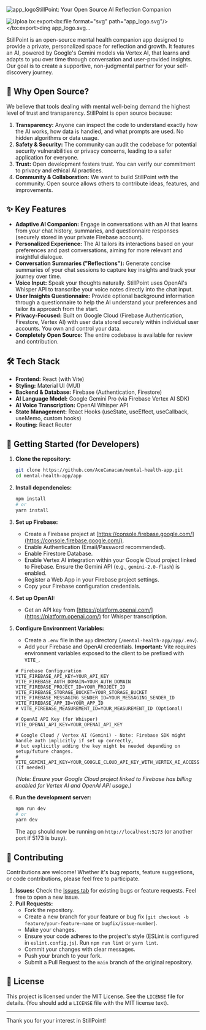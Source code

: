 ![app_logo](https://github.com/user-attachments/assets/d9dae5fa-7faf-4f7e-a446-ad1506e43fee)StillPoint: Your Open Source AI Reflection Companion


![Uploa<?xml version="1.0" encoding="utf-8"?>
<svg xmlns="http://www.w3.org/2000/svg" viewBox="0 0 500 500" xmlns:bx="https://boxy-svg.com" width="500px" height="500px"><defs><bx:export><bx:file format="svg" path="app_logo.svg"/></bx:export></defs><path d="M 331.283 25.468 C 327.261 25.862 323.6 27.057 318.383 29.692 C 312.773 32.521 307.929 35.855 302.217 40.813 C 292.528 49.217 283.109 63.379 276.699 79.173 C 275.979 80.965 275.246 82.767 275.066 83.195 C 273.713 86.53 270.03 97.74 268.554 103.046 C 267.89 105.446 266.763 110.042 266.21 112.645 C 265.974 113.715 265.636 115.293 265.444 116.148 C 265.241 117.095 265.05 118.041 264.859 118.999 C 264.723 119.709 264.441 121.117 264.239 122.108 C 263.856 123.967 262.842 129.837 262.369 132.879 C 261.952 135.582 261.423 139.729 261.005 143.649 C 260.791 145.643 260.51 148.031 260.386 148.966 C 260.251 149.89 260.081 151.557 259.992 152.684 C 259.766 155.41 259.339 157.112 258.831 157.214 C 258.223 157.337 257.423 155.445 255.192 148.55 C 252.545 140.404 250.426 134.512 248.68 130.479 C 248.253 129.488 247.835 128.485 247.441 127.471 C 246.19 124.339 241.166 113.265 239.702 110.414 C 238.687 108.465 233.72 99.644 232.987 98.506 C 232.616 97.931 232.086 96.996 231.804 96.433 C 231.533 95.859 230.261 93.752 228.987 91.757 C 220.966 79.162 212.641 69.383 204.123 62.556 C 191.347 52.304 181.85 48.563 168.512 48.563 C 158.439 48.563 152.817 50.389 145.878 55.887 C 139.479 60.956 135.389 67.682 133.451 76.323 C 132.144 82.125 131.987 83.894 132.122 91.082 C 132.246 97.74 132.347 98.776 133.519 104.86 C 135.119 113.095 137.868 121.128 141.878 129.24 C 142.903 131.313 144.661 134.951 145.776 137.34 C 148.187 142.455 151.195 148.031 153.595 151.816 C 155.364 154.6 162.213 164.66 163.937 166.993 C 164.467 167.702 165.965 169.742 167.283 171.532 C 171.463 177.211 179.541 187.158 180.499 187.801 C 180.656 187.913 181.423 188.815 182.188 189.818 C 182.954 190.82 184.611 192.803 185.861 194.234 C 189.253 198.109 189.827 199.303 188.261 199.281 C 187.37 199.258 186.751 199.033 183.631 197.602 C 180.116 195.991 175.89 194.425 167.34 191.564 C 161.527 189.626 153.076 187.271 147.106 185.919 C 146.081 185.694 144.807 185.401 144.266 185.277 C 142.002 184.747 136.471 183.857 132.291 183.351 C 120.631 181.942 117.724 181.773 103.788 181.773 C 88.106 181.773 85.446 182.009 73.437 184.41 C 68.942 185.3 67.432 185.727 61.833 187.666 C 53.35 190.606 46.038 194.707 40.563 199.585 C 30.525 208.552 25.41 219.12 25.421 230.905 C 25.421 238.351 27.111 244.547 30.626 250.023 C 34.344 255.814 43.593 263.599 50.939 267.113 C 51.964 267.61 53.271 268.252 53.857 268.556 C 56.695 270.009 63.692 272.612 67.759 273.727 C 69.888 274.301 77.098 275.823 81.21 276.555 C 87.891 277.749 91.035 278.155 100.216 278.988 C 104.824 279.417 120.631 279.405 127.604 278.977 C 130.77 278.785 133.936 278.582 137.113 278.391 C 142.104 278.098 154.316 277.006 158.822 276.465 C 163.735 275.867 165.098 275.991 164.489 277.016 C 164.129 277.625 162.72 278.391 156.107 281.523 C 150.147 284.362 142.509 288.328 140.492 289.646 C 139.986 289.984 138.386 290.907 136.933 291.719 C 132.2 294.366 129.294 296.158 123.909 299.785 C 120.687 301.948 117.093 304.675 106.593 312.922 C 93.198 323.444 85.21 332.232 78.078 344.298 C 72.795 353.242 70.7 358.932 68.942 369.184 C 68.378 372.531 68.378 379.684 68.953 382.433 C 69.764 386.308 70.339 388.123 71.634 390.894 C 75.139 398.341 80.883 403.208 88.365 405.1 C 93.198 406.317 94.065 406.407 99.969 406.419 C 106.819 406.442 107.911 406.283 118.726 403.805 C 123.987 402.588 136.256 397.203 142.532 393.339 C 142.949 393.08 144.222 392.359 145.371 391.727 C 151.77 388.224 161.03 381.746 167.948 375.966 C 169.942 374.299 169.739 374.468 173.761 370.975 C 175.688 369.308 177.614 367.641 179.552 365.973 C 181.05 364.712 183.855 362.143 185.794 360.273 C 190.649 355.62 191.776 354.808 192.08 355.778 C 192.238 356.262 191.697 358.222 190.942 359.957 C 188.52 365.5 183.799 379.785 181.614 388.145 L 180.025 394.24 C 179.687 395.524 179.236 397.394 179.034 398.397 C 178.82 399.389 178.493 400.966 178.291 401.889 C 176.578 409.922 175.237 422.394 175.237 430.257 C 175.237 437.727 176.679 447.754 178.583 453.522 C 179.428 456.102 181.512 460.958 182.808 463.379 C 184.746 467.008 189.06 472.156 191.776 474.08 C 192.114 474.318 192.88 474.882 193.489 475.333 C 194.593 476.151 197.668 477.829 199.053 478.373 C 204.732 480.591 211.773 479.889 217.834 476.497 C 226.497 471.65 232.964 464.856 239.476 453.725 C 243.048 447.641 244.603 444.464 246.911 438.605 C 247.7 436.6 248.816 433.806 249.401 432.376 C 254.043 421.008 256.769 412.187 259.158 400.853 C 259.563 398.927 259.992 396.944 260.116 396.448 C 260.296 395.682 260.893 392.426 262.144 385.295 C 262.279 384.506 262.504 383.346 262.639 382.704 C 262.774 382.072 262.977 380.664 263.101 379.594 C 263.642 374.795 263.845 373.578 264.228 372.97 C 264.555 372.452 264.712 372.384 265.095 372.598 C 265.805 372.993 266.109 373.826 267.776 379.842 C 269.5 386.072 271.291 391.897 272.452 395.018 C 272.88 396.155 273.454 397.732 273.736 398.521 C 274.018 399.31 274.334 400.178 274.446 400.47 L 275.19 402.419 C 275.494 403.196 276.113 404.695 276.575 405.742 C 277.037 406.779 277.409 407.748 277.409 407.883 C 277.409 408.018 277.51 408.334 277.646 408.582 C 277.769 408.83 278.738 410.835 279.775 413.043 C 280.822 415.262 282.197 418.056 282.828 419.273 C 283.471 420.49 284.473 422.417 285.058 423.554 C 286.895 427.125 291.638 434.268 293.948 436.916 C 294.151 437.153 294.928 438.099 295.672 439.011 C 297.192 440.881 303.287 446.988 305.18 448.542 C 307.017 450.064 312.052 453.285 314.429 454.48 C 321.268 457.904 325.74 458.907 332.939 458.625 C 336.916 458.48 339.169 458.074 342.313 456.981 C 351.484 453.77 358.817 445.906 362.626 435.226 C 364.484 430.01 365.758 422.202 365.758 416.107 C 365.758 411.15 364.789 402.284 363.639 396.831 C 362.456 391.221 361.961 389.351 360.169 383.864 C 359.561 382.005 358.773 379.56 358.435 378.411 C 357.68 375.944 354.491 367.123 353.557 364.925 C 353.195 364.069 352.813 363.135 352.689 362.853 C 351.529 359.98 343.958 344.354 341.817 340.411 C 340.296 337.628 338.956 335.115 338.832 334.834 C 338.708 334.552 338.279 333.786 337.897 333.144 C 337.502 332.502 336.657 331.049 336.015 329.899 C 335.373 328.762 334.303 326.981 333.649 325.945 C 332.984 324.909 332.444 323.996 332.444 323.917 C 332.444 323.838 332.162 323.387 331.824 322.925 C 331.486 322.453 331.215 321.98 331.215 321.856 C 331.215 321.743 331.047 321.45 330.832 321.214 C 330.629 320.977 329.763 319.557 328.906 318.07 C 328.084 316.661 327.261 315.254 326.451 313.846 C 325.954 313.011 325.605 312.223 325.684 312.099 C 325.898 311.727 327.228 311.84 328.073 312.302 C 328.512 312.539 329.807 313.395 330.968 314.217 C 332.117 315.028 333.728 316.065 334.55 316.516 C 335.362 316.966 336.578 317.676 337.255 318.104 C 337.93 318.521 338.933 319.118 339.474 319.422 C 340.025 319.726 340.634 320.132 340.837 320.301 C 342.234 321.54 361.611 331.578 365.385 333.021 C 366.073 333.28 366.738 333.584 366.884 333.696 C 367.188 333.933 376.967 337.899 380.448 339.183 C 383.017 340.14 389.743 342.382 392.292 343.137 C 393.107 343.385 394.051 343.689 394.39 343.813 C 394.729 343.937 396.062 344.343 397.352 344.703 C 398.641 345.064 400.252 345.526 400.93 345.717 C 404.413 346.709 410.226 347.767 416.848 348.612 C 420.726 349.108 427.853 348.984 432.149 348.342 C 434.897 347.937 438.982 346.9 440.495 346.224 C 440.995 345.999 441.905 345.638 442.514 345.424 C 444.93 344.579 449.915 341.493 453.374 338.721 C 458.501 334.597 462.267 328.097 463.895 320.571 C 464.518 317.687 464.512 310.838 463.885 307.727 C 461.928 298.05 457.482 290.265 447.967 279.878 C 444.513 276.104 438.871 271.44 433.063 267.564 C 425.127 262.258 414.827 257.075 406.359 254.146 C 405.409 253.82 403.522 253.144 402.164 252.637 C 400.806 252.141 398.807 251.488 397.721 251.184 C 396.635 250.879 395.193 250.473 394.513 250.271 C 391.534 249.404 379.514 246.79 372.923 245.595 C 371.514 245.336 370.118 245.077 368.72 244.818 C 367.707 244.627 366.388 244.39 365.803 244.311 C 365.205 244.221 364.383 243.962 363.955 243.737 L 363.189 243.32 L 363.921 242.701 C 364.327 242.362 365.983 241.551 367.616 240.886 C 369.238 240.222 372.022 239.072 373.779 238.318 C 375.548 237.562 378.331 236.414 379.976 235.772 C 385.316 233.676 396.128 228.404 399.433 226.297 C 400.351 225.711 401.16 225.227 401.23 225.227 C 401.299 225.227 402.371 224.63 403.611 223.886 C 404.851 223.153 406.476 222.196 407.223 221.779 C 411.456 219.402 417.271 215.876 419.07 214.592 C 419.409 214.344 421.908 212.597 424.623 210.693 C 435.368 203.179 442.376 197.062 449.804 188.724 C 456.665 181.019 460.78 174.935 464.696 166.677 C 467.083 161.653 468.152 158.633 469.32 153.631 C 469.968 150.848 470.016 150.285 470.008 145.463 C 470 140.889 469.933 140.021 469.446 138.196 C 467.128 129.51 462.88 124.012 455.417 120.069 C 450.814 117.636 446.626 116.498 440.047 115.889 C 436.511 115.562 435.421 115.552 431.779 115.867 C 425.336 116.43 422.65 117.016 412.036 120.159 C 403.375 122.717 396.018 125.849 385.259 131.538 C 375.761 136.562 375.616 136.641 369.915 140.382 C 366.298 142.759 356.812 149.451 352.07 152.978 C 346.053 157.461 344.048 158.993 343.293 159.703 C 342.301 160.649 340.149 161.821 339.902 161.562 C 339.631 161.269 340.814 158.148 342.099 155.816 C 342.763 154.6 343.304 153.552 343.304 153.473 C 343.304 153.394 343.958 152.087 344.758 150.567 C 348.633 143.176 354.931 128.778 357.364 121.725 C 360.823 111.721 363.504 101.424 364.755 93.313 C 364.879 92.456 365.205 90.417 365.476 88.772 C 366.445 82.767 366.625 80.244 366.603 72.695 C 366.58 64.167 366.163 60.427 364.428 53.498 C 363.166 48.417 361.6 44.44 359.392 40.654 C 357.511 37.433 357.049 36.813 354.784 34.334 C 352.182 31.496 349.151 29.366 345.028 27.473 C 341.4 25.817 335.936 25.017 331.283 25.468 M 331.215 41.466 C 328.794 42.018 326.979 42.761 323.284 44.676 C 316.423 48.27 314.068 50.129 308.075 56.72 C 302.284 63.085 299.322 67.141 296.347 72.707 C 293.035 78.948 289.813 86.395 286.613 95.261 C 285.115 99.385 280.71 114.74 279.91 118.605 C 277.567 129.938 275.302 143.773 274.469 151.941 C 273.319 163.151 272.936 171.544 272.959 184.861 C 272.982 197.467 273.263 203.945 273.815 204.373 C 274.052 204.542 275.223 204.88 276.429 205.117 C 279.415 205.691 281.183 206.323 284.822 208.125 C 286.523 208.97 288.112 209.668 288.337 209.668 C 288.573 209.668 289.238 209.014 289.813 208.215 C 293.981 202.447 296.302 199.326 298.127 197.05 C 300.944 193.557 304.301 189.051 305.192 187.609 C 305.586 186.978 306.622 185.401 307.501 184.117 C 309.461 181.232 317.144 169.369 320.851 163.478 C 322.439 160.953 329.053 149.552 330.089 147.536 C 335.497 137.08 341.953 121.275 345.49 109.783 C 346.391 106.854 349.005 96.917 349.545 94.349 C 351.033 87.285 351.799 79.894 351.776 72.695 C 351.731 58.759 348.915 49.566 343.157 44.631 C 339.406 41.41 335.711 40.43 331.215 41.466 M 164.5 64.504 C 158.777 65.339 155.24 67.107 152.086 70.747 C 149.99 73.157 148.03 77.866 147.173 82.553 C 146.677 85.257 146.621 93.775 147.083 97.075 C 148.165 104.871 149.799 111.214 151.837 115.552 C 152.22 116.362 152.536 117.095 152.536 117.196 C 152.536 117.399 157.977 128.834 158.958 130.671 C 159.329 131.38 160.04 132.709 160.535 133.611 C 161.019 134.524 161.413 135.301 161.413 135.357 C 161.413 135.549 165.03 141.7 166.596 144.167 L 169.21 148.28 C 169.739 149.113 170.291 149.991 170.426 150.24 C 170.753 150.826 174.167 155.749 175.113 156.999 C 175.519 157.529 177.073 159.646 178.572 161.697 C 180.059 163.737 181.783 166.012 182.391 166.755 C 183.01 167.488 184.284 169.054 185.23 170.237 C 189.928 176.107 197.679 185.277 200.654 188.499 C 207.39 195.788 216.02 204.757 221.405 210.051 C 222.566 211.201 224.999 213.589 226.813 215.369 C 230.329 218.839 231.195 219.526 232.075 219.526 C 232.435 219.526 233.302 218.839 234.497 217.645 C 239.014 213.082 245.346 209.476 251.79 207.798 C 254.066 207.201 255.057 206.829 255.226 206.503 C 255.451 206.052 255.327 205.173 254.438 200.847 C 254.279 200.069 254.122 199.292 253.964 198.514 C 253.558 196.442 251.249 186.1 250.776 184.24 C 250.641 183.745 250.19 181.874 249.773 180.095 C 248.072 172.94 244.703 162.181 240.964 151.941 C 240.761 151.377 240.49 150.702 240.367 150.453 C 240.243 150.206 240.141 149.879 240.141 149.732 C 240.141 149.406 236.693 140.202 235.769 138.061 C 235.431 137.283 235.048 136.349 234.913 135.988 C 233.933 133.295 225.946 116.351 223.974 112.768 C 223.185 111.349 222.419 109.941 222.261 109.659 C 222.116 109.377 221.327 108.093 220.515 106.809 C 219.705 105.524 218.994 104.353 218.938 104.207 C 218.792 103.823 215.152 98.111 213.159 95.138 C 207.334 86.428 196.012 74.712 189.297 70.442 C 181.242 65.327 172.804 63.299 164.5 64.504 M 432.643 131.56 C 428.86 131.887 422.054 133.205 418.329 134.332 C 401.956 139.311 380.956 150.442 364.281 163.004 C 362.851 164.074 360.08 166.125 358.108 167.567 C 356.147 169.009 353.68 170.867 352.633 171.701 C 351.585 172.535 350.199 173.628 349.545 174.123 C 345.524 177.222 337.367 184.387 331.959 189.559 C 331.07 190.414 329.345 192.048 328.14 193.186 C 325.189 195.968 325.436 195.732 322.789 198.379 C 320.918 200.239 319.048 202.108 317.179 203.956 C 315.365 205.737 312.435 208.947 310.644 211.077 C 308.672 213.409 306.7 215.752 304.718 218.072 C 302.002 221.26 301.068 222.714 301.304 223.412 C 301.372 223.627 302.116 224.911 302.972 226.263 C 305.337 230.071 305.991 231.592 307.286 236.29 C 308.109 239.253 307.523 239.107 315.961 238.61 C 319.938 238.385 323.69 238.092 324.299 237.968 C 324.907 237.844 326.191 237.597 327.137 237.417 C 328.084 237.247 329.751 236.864 330.844 236.583 C 331.926 236.301 333.424 235.918 334.167 235.727 C 334.923 235.535 336.195 235.186 337.007 234.96 C 337.829 234.724 338.764 234.476 339.113 234.397 C 341.603 233.811 352.283 230.273 357.375 228.336 C 358.93 227.739 360.654 227.108 361.206 226.917 C 361.758 226.736 363.2 226.15 364.417 225.621 C 365.634 225.092 368.405 223.897 370.58 222.985 C 372.743 222.061 374.86 221.159 375.266 220.957 C 375.672 220.765 377.057 220.123 378.353 219.526 C 379.637 218.929 381.418 218.084 382.296 217.656 C 383.175 217.239 384.572 216.574 385.383 216.202 C 386.938 215.493 396.265 210.547 397.969 209.533 C 398.511 209.206 400.677 207.922 402.782 206.671 C 417.073 198.176 433.096 185.344 439.844 176.974 L 441.756 174.608 C 442.677 173.47 448.751 164.514 449.832 162.711 C 452.3 158.577 454.287 153.382 454.97 149.282 C 455.68 145.012 455.377 142.252 453.855 139.097 C 452.225 135.729 448.614 133.273 443.54 132.079 C 441.066 131.504 436.09 131.268 432.643 131.56 M 93.919 197.219 C 92.826 197.343 90.279 197.625 88.241 197.861 C 82.517 198.493 77.898 199.27 75.037 200.069 C 74.563 200.204 72.795 200.666 71.094 201.106 C 60.391 203.889 53.271 207.618 48.246 213.082 C 46.477 214.997 43.942 218.399 43.942 218.849 C 43.942 218.94 43.683 219.447 43.357 219.988 C 42.433 221.531 40.923 225.722 40.585 227.694 C 38.918 237.303 43.266 245.055 53.812 251.285 C 60.954 255.498 68.052 258.259 76.276 260.027 C 84.129 261.717 93.367 262.856 104.284 263.498 C 114.254 264.083 125.723 263.925 135.997 263.08 C 137.834 262.923 140.718 262.697 142.408 262.585 C 145.225 262.382 150.441 261.92 157.223 261.29 C 158.642 261.154 161.368 260.861 163.273 260.636 C 165.165 260.41 167.667 260.118 168.815 259.983 C 169.976 259.847 172.195 259.565 173.761 259.34 C 175.316 259.115 177.423 258.833 178.448 258.709 C 180.307 258.473 182.707 258.09 184.982 257.65 C 185.669 257.526 187.269 257.234 188.565 257.019 C 189.849 256.805 193.634 256.163 196.958 255.6 C 206.794 253.922 214.004 252.772 215.716 252.603 C 216.595 252.513 217.575 252.389 217.879 252.321 C 218.645 252.153 219.231 250.643 219.772 247.409 C 220.155 245.156 220.572 243.32 221.687 238.915 C 221.89 238.138 221.857 237.822 221.552 237.315 C 221.214 236.775 218.499 234.442 216.865 233.282 C 216.573 233.079 215.491 232.245 214.477 231.445 C 211.761 229.305 207.278 226.263 204.732 224.844 C 203.504 224.156 201.116 222.816 199.426 221.858 C 188.137 215.493 174.494 209.6 164.5 206.773 C 163.959 206.626 163.07 206.344 162.529 206.164 C 157.144 204.339 153.099 203.145 150.305 202.547 C 149.291 202.334 147.41 201.917 146.114 201.613 C 137.8 199.709 130.184 198.526 119.211 197.433 C 115.674 197.084 96.589 196.927 93.919 197.219 M 265.073 220.033 C 264.599 220.146 263.372 220.641 262.357 221.137 C 259.89 222.343 260.014 222.308 256.195 223.052 C 249.672 224.314 247.475 225.621 243.318 230.679 C 238.744 236.245 236.017 241.63 234.632 247.849 C 233.19 254.27 233.258 260.478 234.812 266.212 C 235.421 268.477 237.91 273.344 239.555 275.518 C 244.895 282.537 254.933 286.075 265.084 284.498 C 272.644 283.326 280.36 279.597 285.149 274.797 C 287.785 272.15 289.193 270.212 290.827 266.978 C 293.463 261.773 294.692 256.602 294.692 250.676 C 294.692 248.085 294.556 247.139 293.666 243.207 C 290.782 230.454 283.189 222.308 272.474 220.45 C 269.793 219.988 266.177 219.785 265.073 220.033 M 310.07 256.996 C 309.202 257.391 309.111 257.617 308.875 259.859 C 308.504 263.43 307.264 267.519 305.383 271.395 C 303.974 274.268 303.85 274.864 304.436 275.732 C 304.842 276.352 314.024 284.171 317.19 286.604 C 318.868 287.889 324.783 292.046 328.985 294.884 C 330.855 296.158 339.316 301.486 340.713 302.275 C 341.524 302.737 343.022 303.616 344.048 304.213 C 345.062 304.821 347.112 305.993 348.611 306.826 C 350.109 307.649 352.215 308.843 353.297 309.474 C 356.407 311.265 366.365 316.392 370.332 318.227 C 375.21 320.493 376.674 321.135 378.105 321.653 C 378.713 321.867 379.547 322.194 379.953 322.385 C 380.358 322.565 381.53 323.027 382.544 323.41 C 383.693 323.838 384.854 324.278 386.002 324.717 C 392.793 327.342 401.854 329.967 409.7 331.589 C 417.441 333.178 425.876 333.539 431.41 332.502 C 434.615 331.894 437.993 330.857 439.949 329.889 C 443.055 328.333 446.723 323.929 448.342 319.783 C 449.016 318.07 449.055 317.766 449.05 314.206 C 449.047 310.759 448.988 310.274 448.35 308.37 C 446.275 302.174 442.683 296.034 438.57 291.628 C 435.599 288.463 430.771 284.599 424.59 280.464 C 422.492 279.067 414.34 274.583 411.542 273.298 C 410.863 272.983 408.753 272.014 406.853 271.136 C 401.925 268.86 391.996 265.39 387.355 264.32 C 383.58 263.452 383.108 263.351 381.677 263.137 C 380.111 262.889 376.539 262.156 372.675 261.278 C 371.379 260.996 369.329 260.59 368.101 260.399 C 366.884 260.196 364.225 259.745 362.186 259.385 C 358.649 258.754 351.438 257.999 343.428 257.402 C 332.838 256.613 311.477 256.354 310.07 256.996 M 216.944 273.772 C 215.39 274.358 211.502 275.788 208.303 276.96 C 203.065 278.876 200.901 279.63 191.9 282.672 C 187.923 284.001 184.093 285.466 182.267 286.323 C 181.862 286.514 179.586 287.506 177.208 288.519 C 174.832 289.533 172.669 290.48 172.398 290.603 C 172.128 290.727 170.685 291.381 169.187 292.046 C 165.289 293.792 153.685 299.706 150.981 301.329 C 150.406 301.678 147.771 303.154 145.134 304.618 C 138.16 308.46 131.705 312.572 125.993 316.786 C 124.371 317.991 121.926 319.793 120.574 320.797 C 117.938 322.745 113.499 326.519 110.086 329.719 C 106.875 332.739 98.809 341.301 96.735 343.914 C 94.144 347.171 91.023 351.519 90.201 353.029 C 89.829 353.727 89.378 354.471 89.221 354.685 C 88.635 355.428 86.449 360.025 85.56 362.357 C 83.88 366.818 83.07 373.533 83.655 378.265 C 83.971 380.912 84.23 381.813 85.244 383.965 C 87.486 388.742 91.789 390.736 99.834 390.736 C 105.624 390.736 114.164 389.204 120.327 387.064 C 124.022 385.779 131.874 381.892 137.597 378.513 C 138.42 378.028 139.377 377.476 139.749 377.273 C 142.261 375.91 153.302 368.046 158.575 363.856 C 165.222 358.583 166.37 357.625 168.657 355.508 C 169.987 354.268 171.654 352.747 172.365 352.116 C 178.189 346.945 197.33 327.184 200.901 322.644 C 202.749 320.301 205.746 316.741 208.325 313.823 C 211.491 310.24 215.491 305.204 218.837 300.597 C 219.659 299.447 220.583 298.287 220.887 297.994 C 221.192 297.712 222.002 296.721 222.69 295.786 C 223.377 294.862 224.627 293.341 225.484 292.417 C 227.275 290.468 229.032 288.046 229.032 287.551 C 229.032 286.987 228.368 285.782 227.241 284.317 C 225.022 281.455 223.884 279.461 222.375 275.777 C 221.383 273.366 220.91 272.702 220.166 272.702 C 219.952 272.702 218.51 273.186 216.944 273.772 M 289.621 291.212 C 289.081 291.617 288.551 292.034 288.022 292.463 C 286.827 293.409 284.901 294.547 281.848 296.09 C 278.603 297.724 277.375 298.208 274.491 298.918 C 272.745 299.357 272.114 299.639 271.832 300.078 C 271.461 300.664 271.517 303.683 272.114 316.808 C 272.35 322.081 273.635 335.105 274.446 340.546 C 275.043 344.534 275.494 347.384 275.685 348.455 C 275.809 349.097 276.035 350.325 276.181 351.181 C 276.88 355.011 279.865 368.092 280.609 370.503 C 280.901 371.494 281.195 372.496 281.476 373.488 C 282.501 377.161 282.952 378.648 284.225 382.692 C 286.185 388.934 288.495 395.4 290.015 398.915 C 294.071 408.345 295.345 410.937 298.589 416.501 C 301.349 421.211 302.487 422.879 306.374 427.824 C 312.728 435.914 315.24 438.065 321.415 440.724 C 325.369 442.425 327.34 442.876 330.889 442.876 C 334.246 442.887 335.711 442.639 338.246 441.648 C 344.645 439.158 348.217 434.415 349.906 426.145 C 350.492 423.306 350.548 422.495 350.56 416.806 C 350.582 410.734 350.492 409.584 349.568 403.839 C 349.185 401.484 348.217 396.82 347.755 395.153 C 347.619 394.646 347.123 392.843 346.662 391.13 C 345.073 385.295 341.862 375.989 339.823 371.325 C 339.429 370.424 339.113 369.646 339.113 369.602 C 339.113 369.544 338.73 368.655 338.279 367.607 C 337.806 366.537 337.344 365.478 336.893 364.407 C 335.644 361.478 333.119 355.834 332.951 355.586 C 332.849 355.44 332.038 353.874 331.148 352.082 C 327.419 344.602 315.893 324.807 310.802 317.135 C 309.563 315.265 308.323 313.395 307.095 311.524 C 306.171 310.116 304.38 307.547 303.118 305.813 C 301.879 304.123 300.639 302.444 299.411 300.754 C 298.477 299.481 297.53 298.231 296.561 296.991 C 295.761 295.978 294.748 294.557 294.308 293.836 C 293.271 292.147 291.638 290.592 290.917 290.626 C 290.613 290.638 290.038 290.897 289.621 291.212 M 240.299 301.475 C 238.868 303.593 237.223 305.96 236.626 306.725 C 236.04 307.491 235.071 308.81 234.474 309.677 C 233.877 310.533 233.325 311.288 233.235 311.356 C 233.066 311.502 230.362 315.287 229.776 316.2 C 229.573 316.516 228.514 318.092 227.41 319.704 C 226.317 321.326 224.335 324.503 223.028 326.79 C 221.71 329.077 220.527 331.116 220.403 331.33 C 220.268 331.544 219.367 333.234 218.398 335.093 C 217.428 336.952 216.144 339.341 215.57 340.411 C 214.105 343.103 208.664 354.866 206.286 360.521 C 203.132 368.001 200.462 375.696 196.88 387.627 C 196.012 390.5 194.728 395.625 194.266 398.026 C 194.152 398.656 193.713 400.808 193.297 402.802 C 192.519 406.565 191.258 415.454 190.807 420.445 C 190.424 424.501 190.48 435.654 190.886 439.248 C 191.291 442.774 191.539 443.924 192.688 447.551 C 194.322 452.745 197.014 457.656 199.966 460.811 C 202.073 463.076 203.729 463.898 206.129 463.887 C 208.753 463.887 210.703 463.087 214.545 460.428 C 221.09 455.888 227.489 446.368 233.55 432.117 C 236.231 425.808 237.583 421.909 241.324 409.674 C 242.428 406.08 244.23 399.501 244.805 396.966 C 245.807 392.516 246.112 391.153 246.461 389.475 C 246.664 388.528 246.991 386.996 247.193 386.072 C 247.7 383.706 248.342 379.988 249.255 374.141 C 249.537 372.35 249.875 370.367 249.999 369.725 C 250.134 369.083 250.303 367.911 250.382 367.133 C 250.461 366.345 250.629 364.948 250.765 364.013 C 251.08 361.692 251.666 356.859 251.971 353.907 C 252.117 352.544 252.398 349.919 252.59 348.06 C 253.266 341.796 253.761 334.192 254.212 323.546 C 254.336 320.628 254.494 317.237 254.573 316.031 C 254.956 309.699 255.215 300.901 255.023 300.686 C 254.9 300.562 253.266 300.112 251.396 299.684 C 249.525 299.267 247.385 298.625 246.631 298.265 C 245.774 297.848 244.827 297.611 244.084 297.611 L 242.901 297.611 L 240.299 301.475 Z M 240.299 301.475" fill-opacity="1" fill-rule="evenodd" style="fill: rgb(219, 113, 79);"/></svg>ding app_logo.svg…]()

StillPoint is an open-source mental health companion app designed to provide a private, personalized space for reflection and growth. It features an AI, powered by Google's Gemini models via Vertex AI, that learns and adapts to you over time through conversation and user-provided insights. Our goal is to create a supportive, non-judgmental partner for your self-discovery journey.

## 🌱 Why Open Source?

We believe that tools dealing with mental well-being demand the highest level of trust and transparency. StillPoint is open source because:

1.  **Transparency:** Anyone can inspect the code to understand exactly how the AI works, how data is handled, and what prompts are used. No hidden algorithms or data usage.
2.  **Safety & Security:** The community can audit the codebase for potential security vulnerabilities or privacy concerns, leading to a safer application for everyone.
3.  **Trust:** Open development fosters trust. You can verify our commitment to privacy and ethical AI practices.
4.  **Community & Collaboration:** We want to build StillPoint *with* the community. Open source allows others to contribute ideas, features, and improvements.

## ✨ Key Features

*   **Adaptive AI Companion:** Engage in conversations with an AI that learns from your chat history, summaries, and questionnaire responses (securely stored in your private Firebase account).
*   **Personalized Experience:** The AI tailors its interactions based on your preferences and past conversations, aiming for more relevant and insightful dialogue.
*   **Conversation Summaries ("Reflections"):** Generate concise summaries of your chat sessions to capture key insights and track your journey over time.
*   **Voice Input:** Speak your thoughts naturally. StillPoint uses OpenAI's Whisper API to transcribe your voice notes directly into the chat input.
*   **User Insights Questionnaire:** Provide optional background information through a questionnaire to help the AI understand your preferences and tailor its approach from the start.
*   **Privacy-Focused:** Built on Google Cloud (Firebase Authentication, Firestore, Vertex AI) with user data stored securely within individual user accounts. You own and control your data.
*   **Completely Open Source:** The entire codebase is available for review and contribution.

## 🛠️ Tech Stack

*   **Frontend:** React (with Vite)
*   **Styling:** Material UI (MUI)
*   **Backend & Database:** Firebase (Authentication, Firestore)
*   **AI Language Model:** Google Gemini Pro (via Firebase Vertex AI SDK)
*   **AI Voice Transcription:** OpenAI Whisper API
*   **State Management:** React Hooks (useState, useEffect, useCallback, useMemo, custom hooks)
*   **Routing:** React Router

## 🚀 Getting Started (for Developers)

1.  **Clone the repository:**
    ```bash
    git clone https://github.com/AceCanacan/mental-health-app.git
    cd mental-health-app/app
    ```

2.  **Install dependencies:**
    ```bash
    npm install
    # or
    yarn install
    ```

3.  **Set up Firebase:**
    *   Create a Firebase project at [https://console.firebase.google.com/](https://console.firebase.google.com/).
    *   Enable Authentication (Email/Password recommended).
    *   Enable Firestore Database.
    *   Enable Vertex AI integration within your Google Cloud project linked to Firebase. Ensure the Gemini API (e.g., `gemini-2.0-flash`) is enabled.
    *   Register a Web App in your Firebase project settings.
    *   Copy your Firebase configuration credentials.

4.  **Set up OpenAI:**
    *   Get an API key from [https://platform.openai.com/](https://platform.openai.com/) for Whisper transcription.

5.  **Configure Environment Variables:**
    *   Create a `.env` file in the `app` directory (`/mental-health-app/app/.env`).
    *   Add your Firebase and OpenAI credentials. **Important:** Vite requires environment variables exposed to the client to be prefixed with `VITE_`.

    ```dotenv
    # Firebase Configuration
    VITE_FIREBASE_API_KEY=YOUR_API_KEY
    VITE_FIREBASE_AUTH_DOMAIN=YOUR_AUTH_DOMAIN
    VITE_FIREBASE_PROJECT_ID=YOUR_PROJECT_ID
    VITE_FIREBASE_STORAGE_BUCKET=YOUR_STORAGE_BUCKET
    VITE_FIREBASE_MESSAGING_SENDER_ID=YOUR_MESSAGING_SENDER_ID
    VITE_FIREBASE_APP_ID=YOUR_APP_ID
    # VITE_FIREBASE_MEASUREMENT_ID=YOUR_MEASUREMENT_ID (Optional)

    # OpenAI API Key (for Whisper)
    VITE_OPENAI_API_KEY=YOUR_OPENAI_API_KEY

    # Google Cloud / Vertex AI (Gemini) - Note: Firebase SDK might handle auth implicitly if set up correctly,
    # but explicitly adding the key might be needed depending on setup/future changes.
    # VITE_GEMINI_API_KEY=YOUR_GOOGLE_CLOUD_API_KEY_WITH_VERTEX_AI_ACCESS (If needed)
    ```
    *(Note: Ensure your Google Cloud project linked to Firebase has billing enabled for Vertex AI and OpenAI API usage.)*

6.  **Run the development server:**
    ```bash
    npm run dev
    # or
    yarn dev
    ```
    The app should now be running on `http://localhost:5173` (or another port if 5173 is busy).

## 🤝 Contributing

Contributions are welcome! Whether it's bug reports, feature suggestions, or code contributions, please feel free to participate.

1.  **Issues:** Check the [Issues tab](https://github.com/AceCanacan/mental-health-app/issues) for existing bugs or feature requests. Feel free to open a new issue.
2.  **Pull Requests:**
    *   Fork the repository.
    *   Create a new branch for your feature or bug fix (`git checkout -b feature/your-feature-name` or `bugfix/issue-number`).
    *   Make your changes.
    *   Ensure your code adheres to the project's style (ESLint is configured in `eslint.config.js`). Run `npm run lint` or `yarn lint`.
    *   Commit your changes with clear messages.
    *   Push your branch to your fork.
    *   Submit a Pull Request to the `main` branch of the original repository.

## 📜 License

This project is licensed under the MIT License. See the `LICENSE` file for details. (You should add a `LICENSE` file with the MIT license text).

---

Thank you for your interest in StillPoint!

